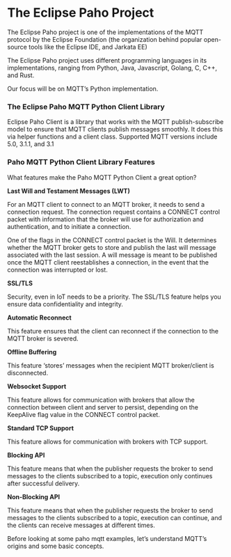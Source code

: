 # The Eclipse Paho Project

The Eclipse Paho project is one of the implementations of the MQTT protocol by the Eclipse Foundation (the organization behind popular open-source tools like the Eclipse IDE, and Jarkata EE)

The Eclipse Paho project uses different programming languages in its implementations, ranging from Python, Java, Javascript, Golang, C, C++, and Rust.

Our focus will be on MQTT’s Python implementation.

### The Eclipse Paho MQTT Python Client Library

Eclipse Paho Client is a library that works with the MQTT publish-subscribe model to ensure that MQTT clients publish messages smoothly. It does this via helper functions and a client class. Supported MQTT versions include 5.0, 3.1.1, and 3.1

### Paho MQTT Python Client Library Features

What features make the Paho MQTT Python Client a great option?

**Last Will and Testament Messages (LWT)**

For an MQTT client to connect to an MQTT broker, it needs to send a connection request. The connection request contains a CONNECT control packet with information that the broker will use for authorization and authentication, and to initiate a connection.

One of the flags in the CONNECT control packet is the Will. It determines whether the MQTT broker gets to store and publish the last will message associated with the last session. A will message is meant to be published once the MQTT client reestablishes a connection, in the event that the connection was interrupted or lost. 

**SSL/TLS**

Security, even in IoT needs to be a priority. The SSL/TLS feature helps you ensure data confidentiality and integrity. 

**Automatic Reconnect**

This feature ensures that the client can reconnect if the connection to the MQTT broker is severed.

**Offline Buffering**

This feature ‘stores’ messages when the recipient MQTT broker/client is disconnected.

**Websocket Support**

This feature allows for communication with brokers that allow the connection between client and server to persist, depending on the KeepAlive flag value in the CONNECT control packet.

**Standard TCP Support**

This feature allows for communication with brokers with TCP support.

**Blocking API**

This feature means that when the publisher requests the broker to send messages to the clients subscribed to a topic, execution only continues after successful delivery.

**Non-Blocking API**

This feature means that when the publisher requests the broker to send messages to the clients subscribed to a topic, execution can continue, and the clients can receive messages at different times.

Before looking at some paho mqtt examples, let’s understand MQTT’s origins and some basic concepts.


